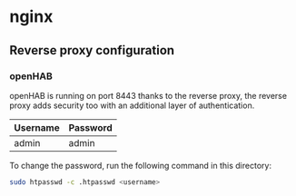 # nginx

## Reverse proxy configuration

### openHAB 

openHAB is running on port 8443 thanks to the reverse proxy, the reverse proxy adds security too with an additional layer of authentication.

| Username | Password |
|----------|----------|
| admin    | admin    |

To change the password, run the following command in this directory:

```bash
sudo htpasswd -c .htpasswd <username>
```